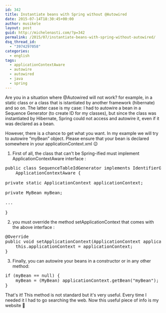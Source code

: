 ```yaml
---
id: 342
title: Instantiate beans with Spring without @Autowired
date: 2015-07-14T18:30:45+00:00
author: musikele
layout: post
guid: http://michelenasti.com/?p=342
permalink: /2015/07/instantiate-beans-with-spring-without-autowired/
dsq_thread_id:
  - "3974297058"
categories:
  - english
tags:
  - applicationContextAware
  - autowire
  - autowired
  - java
  - spring
---
```

Are you in a situation where @Autowired will not work? for example, in a static class or a class that is istantiated by another framework (hibernate) and so on. The latter case is my case: I had to autowire a bean in a Sequence Generator (to create ID for my classes), but since the class was instantiated by Hibernate, Spring could not access and autowire it, even if it was declared as a bean.

However, there is a chance to get what you want. In my example we will try to autowire &#8220;myBean&#8221; object. Please ensure that your bean is declared somewhere in your applicationContext.xml 😉

1. First of all, the class that can't be Spring-ified must implement ApplicationContextAware interface :

<pre class="lang:java mark:2,4 decode:true">public class SequenceTableIdGenerator implements IdentifierGenerator, 
    ApplicationContextAware { 

private static ApplicationContext applicationContext;

private MyBean myBean; 

...

}</pre>

2. you must override the method setApplicationContext that comes with the above interface :

<pre class="lang:java decode:true">@Override
public void setApplicationContext(ApplicationContext applicationContext) throws BeansException {
    this.applicationContext = applicationContext;
}</pre>

3. Finally, you can autowire your beans in a constructor or in any other method:

<pre class="lang:java mark:2 decode:true">if (myBean == null) {
    myBean = (MyBean) applicationContext.getBean("myBean");
}</pre>

That's it! This method is not standard but it's very useful. Every time I needed it I had to go searching the web. Now this useful piece of info is my website 🙂